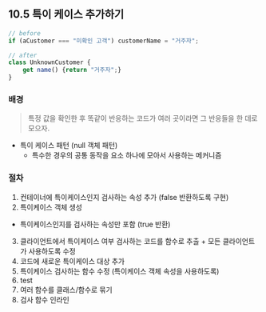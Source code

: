 ## 10.5 특이 케이스 추가하기

```js
// before
if (aCustomer === "미확인 고객") customerName = "거주자";
```

```js
// after
class UnknownCustomer {
    get name() {return "거주자";}
}
```

### 배경
> 특정 값을 확인한 후 똑같이 반응하는 코드가 여러 곳이라면 그 반응들을 한 데로 모으자.
- 특이 케이스 패턴 (null 객체 패턴)
  - 특수한 경우의 공통 동작을 요소 하나에 모아서 사용하는 메커니즘

### 절차
1. 컨테이너에 특이케이스인지 검사하는 속성 추가 (false 반환하도록 구현)
2. 특이케이스 객체 생성
  - 특이케이스인지를 검사하는 속성만 포함 (true 반환)
3. 클라이언트에서 특이케이스 여부 검사하는 코드를 함수로 추출 + 모든 클라이언트가 사용하도록 수정
4. 코드에 새로운 특이케이스 대상 추가 
5. 특이케이스 검사하는 함수 수정 (특이케이스 객체 속성을 사용하도록)
6. test
7. 여러 함수를 클래스/함수로 묶기
8. 검사 함수 인라인